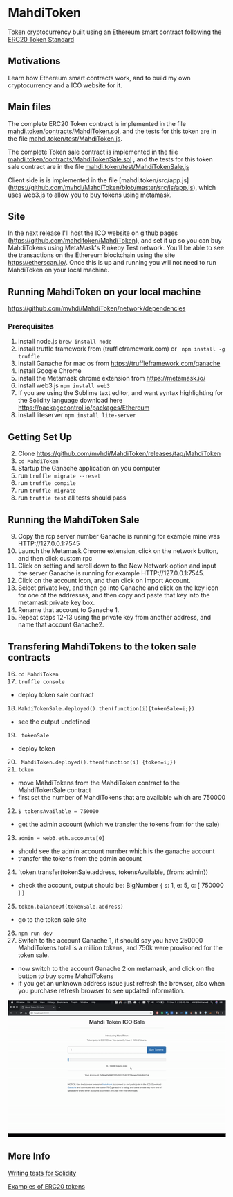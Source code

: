 # MahdiToken
Token cryptocurrency built using an Ethereum smart contract following the [ERC20 Token Standard](https://theethereum.wiki/w/index.php/ERC20_Token_Standard) 

Motivations
------------------------------
Learn how Ethereum smart contracts work, and to build my own cryptocurrency and a ICO website for it.


Main files
------------------------------
The complete ERC20 Token contract is implemented in the file [mahdi.token/contracts/MahdiToken.sol](https://github.com/mvhdi/MahdiToken/blob/master/contracts/MahdiToken.sol), and the tests for this token are in the file [mahdi.token/test/MahdiToken.js](https://github.com/mvhdi/MahdiToken/blob/master/test/MahdiToken.js).

The complete Token sale contract is implemented in the file [mahdi.token/contracts/MahdiTokenSale.sol](https://github.com/mvhdi/MahdiToken/blob/master/contracts/MahdiTokenSale.sol) , and the tests for this token sale contract are in the file [mahdi.token/test/MahdiTokenSale.js](https://github.com/mvhdi/MahdiToken/blob/master/test/MahdiTokenSale.js)

Client side is is implemented in the file [mahdi.token/src/app.js] (https://github.com/mvhdi/MahdiToken/blob/master/src/js/app.js), which uses web3.js to allow you to buy tokens using metamask.


Site
------------------------------
In the next release I'll host the ICO website on github pages (https://github.com/mahditoken/MahdiToken), and set it up so you can buy MahdiTokens  using MetaMask's Rinkeby Test network. You'll be able to see the transactions on the Ethereum blockchain using the site https://etherscan.io/. Once this is up and running you will not need to run MahdiToken on your local machine.

Running MahdiToken on your local machine
------------------------------

https://github.com/mvhdi/MahdiToken/network/dependencies
### Prerequisites
1. install node.js  `brew install node`
2. install truffle framework from (truffleframework.com) or ` npm install -g truffle`
3. install Ganache for mac os from https://truffleframework.com/ganache
4. install Google Chrome
5. install the Metamask chrome extension from https://metamask.io/
6. install web3.js `npm install web3`
7. If you are using the Sublime text editor, and want syntax highlighting for the Solidity language download here https://packagecontrol.io/packages/Ethereum
8. install liteserver `npm install lite-server`

Getting Set Up
------------------------------


2. Clone https://github.com/mvhdi/MahdiToken/releases/tag/MahdiToken 
3. `cd MahdiToken`
4. Startup the Ganache application on you computer
5. run `truffle migrate --reset `
6. run `truffle compile`
7. run `truffle migrate`
8. run `truffle test` all tests should pass

Running the MahdiToken Sale
------------------------------

9. Copy the rcp server number Ganache is running for example mine was HTTP://127.0.0.1:7545
10. Launch the Metamask Chrome extension, click on the network button, and then click custom rpc
11. Click on setting and scroll down to the New Network option and input the server Ganache is running for example HTTP://127.0.0.1:7545.
12. Click on the account icon, and then click on Import Account.
13. Select private key, and then go into Ganache and click on the key icon for one of the addresses, and then copy and paste that key into the metamask private key box.
14. Rename that account to Ganache 1.
15. Repeat steps 12-13 using the private key from another address, and name that account Ganache2.

Transfering  MahdiTokens to the token sale contracts
------------------------------
16. `cd MahdiToken`
17. `truffle console`
* deploy token sale contract
18. `MahdiTokenSale.deployed().then(function(i){tokenSale=i;})`
* see the output undefined 
19. ` tokenSale`
* deploy token
20. ` MahdiToken.deployed().then(function(i) {token=i;})`
21. `token`
* move MahdiTokens from the MahdiToken contract to the MahdiTokenSale contract
* first set the number of MahdiTokens that are available which are 750000
22. `$ tokensAvailable = 750000`
* get the admin account (which we transfer the tokens from for the sale)
23. `admin = web3.eth.accounts[0]`
* should see the admin account number which is the ganache account
* transfer the tokens from the admin account
24. `token.transfer(tokenSale.address, tokensAvailable, {from: admin}) 
* check the account, output should be:  BigNumber { s: 1, e: 5, c: [ 750000 ] }
25. `token.balanceOf(tokenSale.address)`
* go to the token sale site 
26. `npm run dev`
27. Switch to the account Ganache 1, it should say you have 250000 MahdiTokens total is a million tokens, and 750k were provisoned for the token sale.
* now switch to the account Ganache 2 on metamask, and click on the button to buy some MahdiTokens
* if you get an unknown address issue just refresh the browser, also when you purchase refresh browser to see updated information.


![](1.gif)








More Info
------------------------------
[Writing tests for Solidity](https://truffleframework.com/docs/truffle/testing/writing-tests-in-javascript)


[Examples of ERC20 tokens](https://eidoo.io/erc20-tokens-list/)

